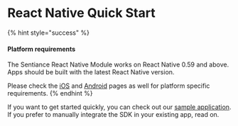 # React Native Quick Start

{% hint style="success" %}
#### Platform requirements

The Sentiance React Native Module works on React Native 0.59 and above. Apps should be built with the latest React Native version.

Please check the [iOS](../ios-sdk/) and [Android](../android-sdk/) pages as well for platform specific requirements.
{% endhint %}

If you want to get started quickly, you can check out our [sample application](https://github.com/sentiance/react-native-sentiance-example). If you prefer to manually integrate the SDK in your existing app, read on.
